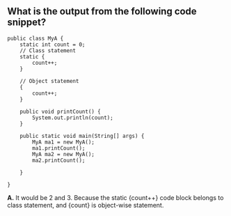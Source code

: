## What is the output from the following code snippet?
```
public class MyA {
	static int count = 0;
	// Class statement 
	static {
		count++;
	}
	
	// Object statement 
	{
		count++;
	}
	
	public void printCount() {
		System.out.println(count);
	}
	
	public static void main(String[] args) {
		MyA ma1 = new MyA();
		ma1.printCount();
		MyA ma2 = new MyA();
		ma2.printCount();
		
	}

}
```
**A.** It would be 2 and 3. 
Because the static {count++} code block belongs to class statement, and {count} is object-wise statement. 

